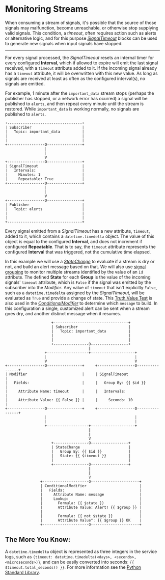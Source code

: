 # Monitoring Streams
When consuming a stream of signals, it's possible that the source of those signals may malfunction, become unreachable, or otherwise stop supplying valid signals. This condition, a *timeout*, often requires action such as alerts or alternative logic, and for this purpose [_SignalTimeout_](https://blocks.n.io/SignalTimeout) blocks can be used to generate new signals when input signals have stopped.

---

For every signal processed, the _SignalTimeout_ resets an internal timer for every configured **Interval**, which if allowed to expire will emit the last signal received, with a `timeout` attribute added to it. If the incoming signal already has a `timeout` attribute, it will be overwritten with this new value. As long as signals are received at least as often as the configured interval(s), no signals are emitted.

For example, 1 minute after the `important_data` stream stops (perhaps the publisher has stopped, or a network error has ocurred) a signal will be published to `alerts`, and then repeat every minute until the stream is restored. While `important_data` is working normally, no signals are published to `alerts`.
```
+----------------------------------+
| Subscriber                       |
|   Topic: important_data          |
|                                  |
|                                  |
+-----------------O----------------+
                  |
                  |
                  V
+-----------------O----------------+
| SignalTimeout                    |
|   Intervals:                     |
|     Minutes: 1                   |
|     Repeatable: True             |
+-----------------O----------------+
                  |
                  |
                  V
+-----------------O----------------+
| Publisher                        |
|   Topic: alerts                  |
|                                  |
|                                  |
+----------------------------------+
```
Every signal emitted from a _SignalTimeout_ has a new attribute, `timeout`, added to it, which contains a `datetime.timedelta` object. The value of this object is equal to the configured **Interval**, and does not increment if configured **Repeatable**. That is to say, the `timeout` attribute represents the configured **Interval** that was triggered, not the cumulative time elapsed.

In this example we will use a [_StateChange_](https://blocks.n.io/StateChange) to evaluate if a stream is dry or not, and build an alert message based on that. We will also use [signal grouping](https://docs.n.io/service-design-patterns/group_by.html) to monitor multiple streams identified by the value of an `id` attribute. The defined **State** for each **Group** is the value of the incoming signals' `timeout` attribute, which is `False` if the signal was emitted by the subscriber into the _Modifier_. Any value of `timeout` that isn't explicitly `False`, such as a `datetime.timedelta` assigned by the _SignalTimeout_, will be evaluated as `True` and provide a change of state. This [Truth Value Test](https://docs.python.org/3/library/stdtypes.html#truth-value-testing) is also used in the [_ConditionalModifier_](https://blocks.n.io/ConditionalModifier)  to determine which `message` to build. In this configuration a single, customized alert can be sent when a stream goes dry, and another distinct message when it resumes.
```
                     +----------------------------------+
                     | Subscriber                       |
                     |   Topic: important_data          |
                     |                                  |
                     |                                  |
                     +----------------O-----------------+
                                      |
                  +-------------------+--------------------+
                  |                                        |
                  V                                        V
+-----------------O----------------+     +-----------------O----------------+
| Modifier                         |     | SignalTimeout                    |
|   Fields:                        |     |   Group By: {{ $id }}            |
|     Attribute Name: timeout      |     |   Intervals:                     |
|     Attribute Value: {{ False }} |     |     Seconds: 10                  |
+-----------------O----------------+     +-----------------O----------------+
                  |                                        |
                  |                                        |
                  +-------------------+--------------------+
                                      |
                                      |
                                      V
                     +----------------O-----------------+
                     | StateChange                      |
                     |   Group By: {{ $id }}            |
                     |   State: {{ $timeout }}          |
                     |                                  |
                     +----------------O-----------------+
                                      |
                                      |
                                      V
                +---------------------O----------------------+
                | ConditionalModifier                        |
                |   Fields:                                  |
                |     Attribute Name: message                |
                |     Lookup:                                |
                |       Formula: {{ $state }}                |
                |       Attribute Value: Alert! {{ $group }} |
                |                                            |
                |       Formula: {{ not $state }}            |
                |       Attribute Value": {{ $group }} OK    |
                +---------------------O----------------------+
```
## The More You Know:
A `datetime.timedelta` object is represented as three integers in the service logs, such as `{timeout: datetime.timedelta(<days>, <seconds>, <microseconds>)}`, and can be easily converted into seconds: `{{ $timeout.total_seconds() }}`. For more information see the [Python Standard Library](https://docs.python.org/3/library/datetime.html#timedelta-objects).
